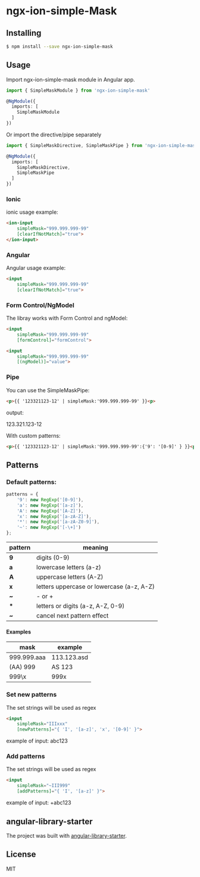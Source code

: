 # ngx-ion-simple-Mask

## <a name="1"></a> Installing

```bash
$ npm install --save ngx-ion-simple-mask
```

## <a name="2"></a> Usage

Import ngx-ion-simple-mask module in Angular app.
```typescript
import { SimpleMaskModule } from 'ngx-ion-simple-mask'

@NgModule({
  imports: [
    SimpleMaskModule
  ]
})
```

Or import the directive/pipe separately
```typescript
import { SimpleMaskDirective, SimpleMaskPipe } from 'ngx-ion-simple-mask'

@NgModule({
  imports: [
    SimpleMaskDirective,
    SimpleMaskPipe
  ]
})
```

### Ionic

ionic usage example:
```html
<ion-input
    simpleMask="999.999.999-99"
    [clearIfNotMatch]="true">
</ion-input>
```

### Angular

Angular usage example:
```html
<input
    simpleMask="999.999.999-99"
    [clearIfNotMatch]="true">
```

### Form Control/NgModel

The libray works with Form Control and ngModel:
```html
<input
    simpleMask="999.999.999-99"
    [formControl]="formControl">
```

```html
<input
    simpleMask="999.999.999-99"
    [(ngModel)]="value">
```

### Pipe

You can use the SimpleMaskPipe:
```html
<p>{{ '123321123-12' | simpleMask:'999.999.999-99' }}<p>
```
output: <p>123.321.123-12</p>

With custom patterns:
```html
<p>{{ '123321123-12' | simpleMask:'999.999.999-99':{'9': '[0-9]' } }}<p>
```

## <a name="3"></a>Patterns
### Default patterns:

```typescript
patterns = {
    '9': new RegExp('[0-9]'),
    'a': new RegExp('[a-z]'),
    'A': new RegExp('[A-Z]'),
    'x': new RegExp('[a-zA-Z]'),
    '*': new RegExp('[a-zA-Z0-9]'),
    '~': new RegExp('[-\+]')
};
```

| pattern | meaning |
|------|---------|
| **9** | digits (0-9) |
| **a** | lowercase letters (a-z) |
| **A** | uppercase letters (A-Z) |
| **x** | letters uppercase or lowercase (a-z, A-Z) |
|  **~** | - or + |
| **\*** | letters or digits (a-z, A-Z, 0-9) |
|  **~** | cancel next pattern effect |

#### Examples

| mask | example |
| ------- | ------- |
| 999.999.aaa | 113.123.asd |
| (AA) 999 | AS 123 |
| 999\x | 999x |

### Set new patterns

The set strings will be used as regex
```html
<input
    simpleMask="IIIxxx"
    [newPatterns]="{ 'I', '[a-z]', 'x', '[0-9]' }">
```
example of input: abc123

### Add patterns

The set strings will be used as regex
```html
<input
    simpleMask="~III999"
    [addPatterns]="{ 'I', '[a-z]' }">
```
example of input: +abc123

## angular-library-starter
The project was built with [angular-library-starter](https://github.com/robisim74/angular-library-starter/).

## License
MIT

